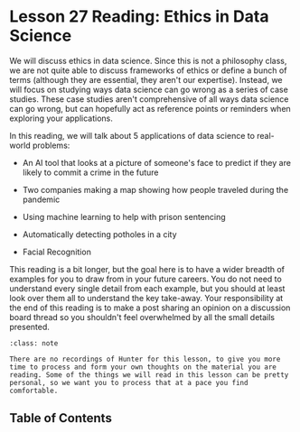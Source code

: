 # <i class="fas fa-book fa-fw"></i> Lesson 27 Reading: Ethics in Data Science

We will discuss ethics in data science. Since this is not a philosophy class, we are not quite able to discuss frameworks of ethics or define a bunch of terms (although they are essential, they aren't our expertise). Instead, we will focus on studying ways data science can go wrong as a series of case studies. These case studies aren't comprehensive of all ways data science can go wrong, but can hopefully act as reference points or reminders when exploring your applications.

In this reading, we will talk about 5 applications of data science to real-world problems:

- An AI tool that looks at a picture of someone's face to predict if they are likely to commit a crime in the future

- Two companies making a map showing how people traveled during the pandemic

- Using machine learning to help with prison sentencing

- Automatically detecting potholes in a city

- Facial Recognition

This reading is a bit longer, but the goal here is to have a wider breadth of examples for you to draw from in your future careers. You do not need to understand every single detail from each example, but you should at least look over them all to understand the key take-away. Your responsibility at the end of this reading is to make a post sharing an opinion on a discussion board thread so you shouldn't feel overwhelmed by all the small details presented.

```{admonition} Note
:class: note

There are no recordings of Hunter for this lesson, to give you more time to process and form your own thoughts on the material you are reading. Some of the things we will read in this lesson can be pretty personal, so we want you to process that at a pace you find comfortable.

```

## Table of Contents

```{tableofcontents}

```
